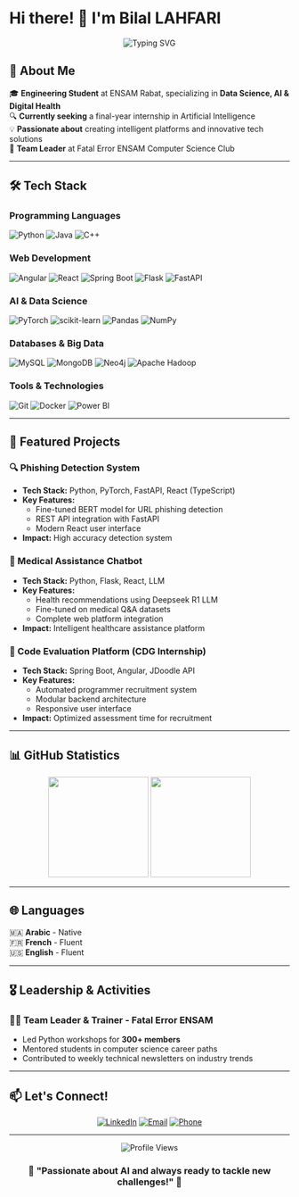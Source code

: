 # Hi there! 👋 I'm Bilal LAHFARI

<div align="center">
  <img src="https://readme-typing-svg.herokuapp.com?font=Fira+Code&pause=1000&color=00D4AA&center=true&vCenter=true&width=435&lines=AI+%26+Data+Science+Student;Web+Development+Enthusiast;Machine+Learning+Engineer;Always+Learning+New+Things!" alt="Typing SVG" />
</div>

## 🎯 About Me

🎓 **Engineering Student** at ENSAM Rabat, specializing in **Data Science, AI & Digital Health**  
🔍 **Currently seeking** a final-year internship in Artificial Intelligence  
💡 **Passionate about** creating intelligent platforms and innovative tech solutions  
🌟 **Team Leader** at Fatal Error ENSAM Computer Science Club  

---

## 🛠️ Tech Stack

### Programming Languages
![Python](https://img.shields.io/badge/Python-3776AB?style=for-the-badge&logo=python&logoColor=white)
![Java](https://img.shields.io/badge/Java-ED8B00?style=for-the-badge&logo=openjdk&logoColor=white)
![C++](https://img.shields.io/badge/C%2B%2B-00599C?style=for-the-badge&logo=c%2B%2B&logoColor=white)

### Web Development
![Angular](https://img.shields.io/badge/Angular-DD0031?style=for-the-badge&logo=angular&logoColor=white)
![React](https://img.shields.io/badge/React-20232A?style=for-the-badge&logo=react&logoColor=61DAFB)
![Spring Boot](https://img.shields.io/badge/Spring_Boot-6DB33F?style=for-the-badge&logo=spring-boot&logoColor=white)
![Flask](https://img.shields.io/badge/Flask-000000?style=for-the-badge&logo=flask&logoColor=white)
![FastAPI](https://img.shields.io/badge/FastAPI-005571?style=for-the-badge&logo=fastapi)

### AI & Data Science
![PyTorch](https://img.shields.io/badge/PyTorch-EE4C2C?style=for-the-badge&logo=pytorch&logoColor=white)
![scikit-learn](https://img.shields.io/badge/scikit--learn-F7931E?style=for-the-badge&logo=scikit-learn&logoColor=white)
![Pandas](https://img.shields.io/badge/pandas-150458?style=for-the-badge&logo=pandas&logoColor=white)
![NumPy](https://img.shields.io/badge/numpy-013243?style=for-the-badge&logo=numpy&logoColor=white)

### Databases & Big Data
![MySQL](https://img.shields.io/badge/MySQL-005C84?style=for-the-badge&logo=mysql&logoColor=white)
![MongoDB](https://img.shields.io/badge/MongoDB-4EA94B?style=for-the-badge&logo=mongodb&logoColor=white)
![Neo4j](https://img.shields.io/badge/Neo4j-008CC1?style=for-the-badge&logo=neo4j&logoColor=white)
![Apache Hadoop](https://img.shields.io/badge/Apache%20Hadoop-66CCFF?style=for-the-badge&logo=apachehadoop&logoColor=black)

### Tools & Technologies
![Git](https://img.shields.io/badge/git-%23F05033.svg?style=for-the-badge&logo=git&logoColor=white)
![Docker](https://img.shields.io/badge/docker-%230db7ed.svg?style=for-the-badge&logo=docker&logoColor=white)
![Power BI](https://img.shields.io/badge/power_bi-F2C811?style=for-the-badge&logo=powerbi&logoColor=black)

---

## 🚀 Featured Projects

### 🔍 Phishing Detection System
- **Tech Stack:** Python, PyTorch, FastAPI, React (TypeScript)
- **Key Features:** 
  - Fine-tuned BERT model for URL phishing detection
  - REST API integration with FastAPI
  - Modern React user interface
- **Impact:** High accuracy detection system

### 🏥 Medical Assistance Chatbot
- **Tech Stack:** Python, Flask, React, LLM
- **Key Features:**
  - Health recommendations using Deepseek R1 LLM
  - Fine-tuned on medical Q&A datasets
  - Complete web platform integration
- **Impact:** Intelligent healthcare assistance platform

### 💼 Code Evaluation Platform (CDG Internship)
- **Tech Stack:** Spring Boot, Angular, JDoodle API
- **Key Features:**
  - Automated programmer recruitment system
  - Modular backend architecture
  - Responsive user interface
- **Impact:** Optimized assessment time for recruitment

---

## 📊 GitHub Statistics

<div align="center">
  <img height="180em" src="https://github-readme-stats.vercel.app/api?username=YOUR_GITHUB_USERNAME&show_icons=true&theme=tokyonight&include_all_commits=true&count_private=true"/>
  <img height="180em" src="https://github-readme-stats.vercel.app/api/top-langs/?username=YOUR_GITHUB_USERNAME&layout=compact&langs_count=8&theme=tokyonight"/>
</div>

---

## 🌐 Languages

🇲🇦 **Arabic** - Native  
🇫🇷 **French** - Fluent  
🇺🇸 **English** - Fluent  

---

## 🎖️ Leadership & Activities

### 👨‍💼 Team Leader & Trainer - Fatal Error ENSAM
- Led Python workshops for **300+ members**
- Mentored students in computer science career paths
- Contributed to weekly technical newsletters on industry trends

---

## 📫 Let's Connect!

<div align="center">
  
[![LinkedIn](https://img.shields.io/badge/LinkedIn-0077B5?style=for-the-badge&logo=linkedin&logoColor=white)](https://linkedin.com/in/lahfari-bilal)
[![Email](https://img.shields.io/badge/Email-D14836?style=for-the-badge&logo=gmail&logoColor=white)](mailto:lahfaribilal2@gmail.com)
[![Phone](https://img.shields.io/badge/Phone-25D366?style=for-the-badge&logo=whatsapp&logoColor=white)](tel:+212602526049)

</div>

---

<div align="center">
  <img src="https://komarev.com/ghpvc/?username=YOUR_GITHUB_USERNAME&color=blueviolet&style=for-the-badge&label=Profile+Views" alt="Profile Views" />
</div>

<div align="center">
  
### 💫 "Passionate about AI and always ready to tackle new challenges!" 💫
  
</div>
